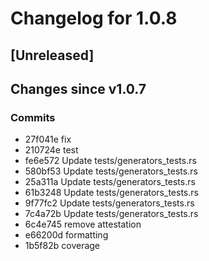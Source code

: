 # Changelog for 1.0.8

## [Unreleased]

## Changes since v1.0.7

### Commits

- 27f041e fix
- 210724e test
- fe6e572 Update tests/generators_tests.rs
- 580bf53 Update tests/generators_tests.rs
- 25a311a Update tests/generators_tests.rs
- 61b3248 Update tests/generators_tests.rs
- 9f77fc2 Update tests/generators_tests.rs
- 7c4a72b Update tests/generators_tests.rs
- 6c4e745 remove attestation
- e66200d formatting
- 1b5f82b coverage

